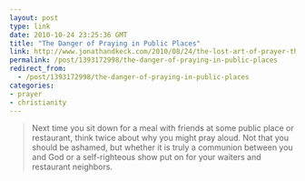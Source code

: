 ```yaml
---
layout: post
type: link
date: 2010-10-24 23:25:36 GMT
title: "The Danger of Praying in Public Places"
link: http://www.jonathandkeck.com/2010/08/24/the-lost-art-of-prayer-the-danger-of-praying-in-public-places/
permalink: /post/1393172998/the-danger-of-praying-in-public-places
redirect_from: 
  - /post/1393172998/the-danger-of-praying-in-public-places
categories:
- prayer
- christianity
---
```

<blockquote>Next time you sit down for a meal with friends at some public place or restaurant, think twice about why you might pray aloud. Not that you should be ashamed, but whether it is truly a communion between you and God or a self-righteous show put on for your waiters and restaurant neighbors.</blockquote>